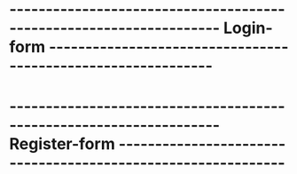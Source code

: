 # ------------------------------------------------------------------- Login-form -------------------------------------------------------------

# ------------------------------------------------------------------- Register-form -------------------------------------------------------------
